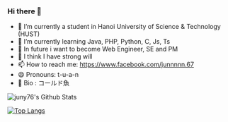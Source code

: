 ### Hi there 👋


- 🔭 I’m currently a student in Hanoi University of Science & Technology (HUST)
- 🌱 I’m currently learning Java, PHP, Python, C, Js, Ts
- 🤔 In future i want to become Web Engineer, SE and PM
- 💬 I think I have strong will
- 📫 How to reach me: https://www.facebook.com/junnnnn.67
- 😄 Pronouns: t-u-a-n
- 🐳 Bio : コールド魚

![juny76's Github Stats](https://github-readme-stats.vercel.app/api?username=juny76)

[![Top Langs](https://github-readme-stats.vercel.app/api/top-langs/?username=juny76)](https://github.com/juny76/github-readme-stats)
